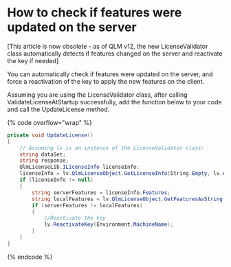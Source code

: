 # How to check if features were updated on the server

\[This article is now obsolete - as of QLM v12, the new LicenseValidator class automatically detects if features changed on the server and reactivate the key if needed]

You can automatically check if features were updated on the server, and force a reactivation of the key to apply the new features on the client.

Assuming you are using the LicenseValidator class, after calling ValidateLicenseAtStartup successfully, add the function below to your code and call the UpdateLicense method.

{% code overflow="wrap" %}
```csharp
private void UpdateLicense()
{
    // Assuming lv is an instance of the LicenseValidator class:
    string dataSet;
    string response;
    QlmLicenseLib.ILicenseInfo licenseInfo;
    licenseInfo = lv.QlmLicenseObject.GetLicenseInfo(String.Empty, lv.ActivationKey, false, out                                 dataSet, out response);
    if (licenseInfo != null)
    {
        string serverFeatures = licenseInfo.Features;
        string localFeatures = lv.QlmLicenseObject.GetFeaturesAsString();
        if (serverFeatures != localFeatures)
        {
            //Reactivate the key
            lv.ReactivateKey(Environment.MachineName);
        }
    }
}
```
{% endcode %}

